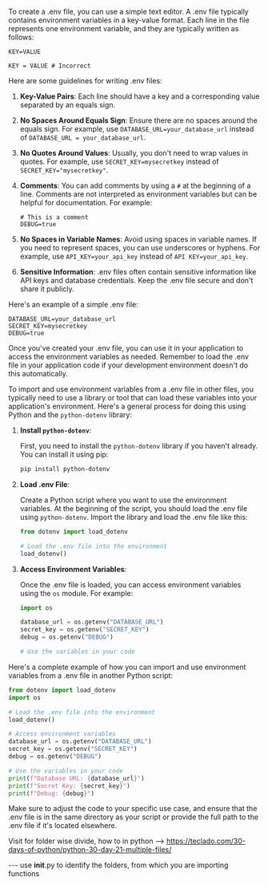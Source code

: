 To create a .env file, you can use a simple text editor. A .env file typically contains environment variables in a key-value format. Each line in the file represents one environment variable, and they are typically written as follows:

```plaintext
KEY=VALUE
```

```plaintext
KEY = VALUE # Incorrect
```

Here are some guidelines for writing .env files:

1. **Key-Value Pairs**: Each line should have a key and a corresponding value separated by an equals sign.

2. **No Spaces Around Equals Sign**: Ensure there are no spaces around the equals sign. For example, use `DATABASE_URL=your_database_url` instead of `DATABASE_URL = your_database_url`.

3. **No Quotes Around Values**: Usually, you don't need to wrap values in quotes. For example, use `SECRET_KEY=mysecretkey` instead of `SECRET_KEY="mysecretkey"`.

4. **Comments**: You can add comments by using a `#` at the beginning of a line. Comments are not interpreted as environment variables but can be helpful for documentation. For example:

   ```plaintext
   # This is a comment
   DEBUG=true
   ```

5. **No Spaces in Variable Names**: Avoid using spaces in variable names. If you need to represent spaces, you can use underscores or hyphens. For example, use `API_KEY=your_api_key` instead of `API KEY=your_api_key`.

6. **Sensitive Information**: .env files often contain sensitive information like API keys and database credentials. Keep the .env file secure and don't share it publicly.

Here's an example of a simple .env file:

```plaintext
DATABASE_URL=your_database_url
SECRET_KEY=mysecretkey
DEBUG=true
```

Once you've created your .env file, you can use it in your application to access the environment variables as needed. Remember to load the .env file in your application code if your development environment doesn't do this automatically.



To import and use environment variables from a .env file in other files, you typically need to use a library or tool that can load these variables into your application's environment. Here's a general process for doing this using Python and the `python-dotenv` library:

1. **Install `python-dotenv`**:

   First, you need to install the `python-dotenv` library if you haven't already. You can install it using pip:

   ```bash
   pip install python-dotenv
   ```

2. **Load .env File**:

   Create a Python script where you want to use the environment variables. At the beginning of the script, you should load the .env file using `python-dotenv`. Import the library and load the .env file like this:

   ```python
   from dotenv import load_dotenv

   # Load the .env file into the environment
   load_dotenv()
   ```

3. **Access Environment Variables**:

   Once the .env file is loaded, you can access environment variables using the `os` module. For example:

   ```python
   import os

   database_url = os.getenv("DATABASE_URL")
   secret_key = os.getenv("SECRET_KEY")
   debug = os.getenv("DEBUG")

   # Use the variables in your code
   ```

Here's a complete example of how you can import and use environment variables from a .env file in another Python script:

```python
from dotenv import load_dotenv
import os

# Load the .env file into the environment
load_dotenv()

# Access environment variables
database_url = os.getenv("DATABASE_URL")
secret_key = os.getenv("SECRET_KEY")
debug = os.getenv("DEBUG")

# Use the variables in your code
print(f"Database URL: {database_url}")
print(f"Secret Key: {secret_key}")
print(f"Debug: {debug}")
```

Make sure to adjust the code to your specific use case, and ensure that the .env file is in the same directory as your script or provide the full path to the .env file if it's located elsewhere.


Visit for folder wise divide, how to in python --> https://teclado.com/30-days-of-python/python-30-day-21-multiple-files/


--- use __init__.py to identify the folders, from which you are importing functions